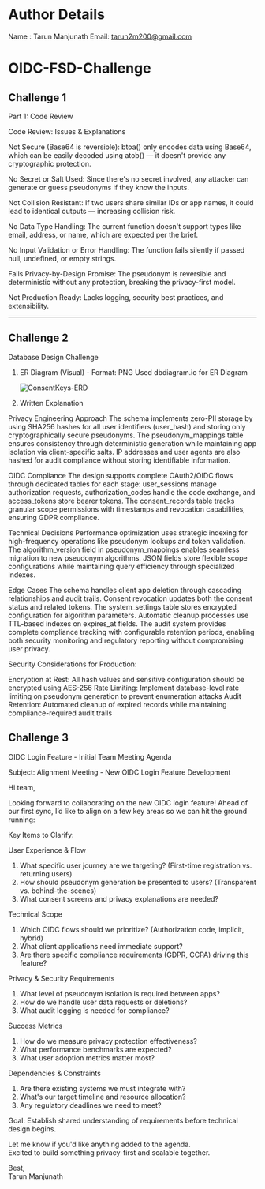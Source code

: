 # Author Details

Name : Tarun Manjunath 
Email: tarun2m200@gmail.com

# OIDC-FSD-Challenge

## Challenge 1
Part 1: Code Review

Code Review: Issues & Explanations

Not Secure (Base64 is reversible):
btoa() only encodes data using Base64, which can be easily decoded using atob() — it doesn't provide any cryptographic protection.

No Secret or Salt Used:
Since there's no secret involved, any attacker can generate or guess pseudonyms if they know the inputs.

Not Collision Resistant:
If two users share similar IDs or app names, it could lead to identical outputs — increasing collision risk.

No Data Type Handling:
The current function doesn't support types like email, address, or name, which are expected per the brief.

No Input Validation or Error Handling:
The function fails silently if passed null, undefined, or empty strings.

Fails Privacy-by-Design Promise:
The pseudonym is reversible and deterministic without any protection, breaking the privacy-first model.

Not Production Ready:
Lacks logging, security best practices, and extensibility.

----------------------------------------------------

## Challenge 2
Database Design Challenge

1. ER Diagram (Visual) - Format: PNG
   Used dbdiagram.io for ER Diagram

   ![ConsentKeys-ERD](https://github.com/user-attachments/assets/906b6726-c5aa-4480-8287-0ffa37ca34d5)


2. Written Explanation

Privacy Engineering Approach
The schema implements zero-PII storage by using SHA256 hashes for all user identifiers (user_hash) and storing only cryptographically secure pseudonyms. The pseudonym_mappings table ensures consistency through deterministic generation while maintaining app isolation via client-specific salts. IP addresses and user agents are also hashed for audit compliance without storing identifiable information.

OIDC Compliance
The design supports complete OAuth2/OIDC flows through dedicated tables for each stage: user_sessions manage authorization requests, authorization_codes handle the code exchange, and access_tokens store bearer tokens. The consent_records table tracks granular scope permissions with timestamps and revocation capabilities, ensuring GDPR compliance.

Technical Decisions
Performance optimization uses strategic indexing for high-frequency operations like pseudonym lookups and token validation. The algorithm_version field in pseudonym_mappings enables seamless migration to new pseudonym algorithms. JSON fields store flexible scope configurations while maintaining query efficiency through specialized indexes.

Edge Cases
The schema handles client app deletion through cascading relationships and audit trails. Consent revocation updates both the consent status and related tokens. The system_settings table stores encrypted configuration for algorithm parameters. Automatic cleanup processes use TTL-based indexes on expires_at fields. The audit system provides complete compliance tracking with configurable retention periods, enabling both security monitoring and regulatory reporting without compromising user privacy.

Security Considerations for Production:

Encryption at Rest: All hash values and sensitive configuration should be encrypted using AES-256
Rate Limiting: Implement database-level rate limiting on pseudonym generation to prevent enumeration attacks
Audit Retention: Automated cleanup of expired records while maintaining compliance-required audit trails

## Challenge 3

OIDC Login Feature - Initial Team Meeting Agenda

Subject: Alignment Meeting - New OIDC Login Feature Development

Hi team,

Looking forward to collaborating on the new OIDC login feature! Ahead of our first sync, I’d like to align on a few key areas so we can hit the ground running:

Key Items to Clarify:

User Experience & Flow

1. What specific user journey are we targeting? (First-time registration vs. returning users)
2. How should pseudonym generation be presented to users? (Transparent vs. behind-the-scenes)
3. What consent screens and privacy explanations are needed?

Technical Scope

1. Which OIDC flows should we prioritize? (Authorization code, implicit, hybrid)
2. What client applications need immediate support?
3. Are there specific compliance requirements (GDPR, CCPA) driving this feature?

Privacy & Security Requirements

1. What level of pseudonym isolation is required between apps?
2. How do we handle user data requests or deletions?
3. What audit logging is needed for compliance?

Success Metrics

1. How do we measure privacy protection effectiveness?
2. What performance benchmarks are expected?
3. What user adoption metrics matter most?

Dependencies & Constraints

1. Are there existing systems we must integrate with?
2. What's our target timeline and resource allocation?
3. Any regulatory deadlines we need to meet?

Goal: Establish shared understanding of requirements before technical design begins.

Let me know if you'd like anything added to the agenda.  
Excited to build something privacy-first and scalable together.

Best,  
Tarun Manjunath
